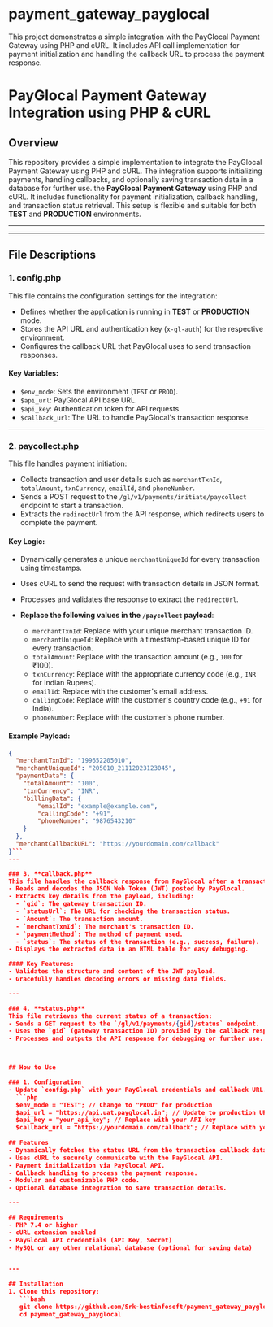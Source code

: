 # payment_gateway_payglocal
This project demonstrates a simple integration with the PayGlocal Payment Gateway using PHP and cURL. It includes API call implementation for payment initialization and handling the callback URL to process the payment response.

# PayGlocal Payment Gateway Integration using PHP & cURL

## Overview
This repository provides a simple implementation to integrate the PayGlocal Payment Gateway using PHP and cURL. The integration supports initializing payments, handling callbacks, and optionally saving transaction data in a database for further use.
the **PayGlocal Payment Gateway** using PHP and cURL. It includes functionality for payment initialization, callback handling, and transaction status retrieval. This setup is flexible and suitable for both **TEST** and **PRODUCTION** environments.

---
---

## File Descriptions

### 1. **config.php**
This file contains the configuration settings for the integration:
- Defines whether the application is running in **TEST** or **PRODUCTION** mode.
- Stores the API URL and authentication key (`x-gl-auth`) for the respective environment.
- Configures the callback URL that PayGlocal uses to send transaction responses.

#### Key Variables:
- `$env_mode`: Sets the environment (`TEST` or `PROD`).
- `$api_url`: PayGlocal API base URL.
- `$api_key`: Authentication token for API requests.
- `$callback_url`: The URL to handle PayGlocal's transaction response.

---

### 2. **paycollect.php**
This file handles payment initiation:
- Collects transaction and user details such as `merchantTxnId`, `totalAmount`, `txnCurrency`, `emailId`, and `phoneNumber`.
- Sends a POST request to the `/gl/v1/payments/initiate/paycollect` endpoint to start a transaction.
- Extracts the `redirectUrl` from the API response, which redirects users to complete the payment.

#### Key Logic:
- Dynamically generates a unique `merchantUniqueId` for every transaction using timestamps.
- Uses cURL to send the request with transaction details in JSON format.
- Processes and validates the response to extract the `redirectUrl`.

- **Replace the following values in the `/paycollect` payload**:
  - `merchantTxnId`: Replace with your unique merchant transaction ID.
  - `merchantUniqueId`: Replace with a timestamp-based unique ID for every transaction.
  - `totalAmount`: Replace with the transaction amount (e.g., `100` for ₹100).
  - `txnCurrency`: Replace with the appropriate currency code (e.g., `INR` for Indian Rupees).
  - `emailId`: Replace with the customer's email address.
  - `callingCode`: Replace with the customer's country code (e.g., `+91` for India).
  - `phoneNumber`: Replace with the customer's phone number.

#### Example Payload:
```json
{
  "merchantTxnId": "199652205010",
  "merchantUniqueId": "205010_21112023123045",
  "paymentData": {
    "totalAmount": "100",
    "txnCurrency": "INR",
    "billingData": {
        "emailId": "example@example.com",
        "callingCode": "+91",
        "phoneNumber": "9876543210"
    }
  },
  "merchantCallbackURL": "https://yourdomain.com/callback"
}```
---

### 3. **callback.php**
This file handles the callback response from PayGlocal after a transaction is completed:
- Reads and decodes the JSON Web Token (JWT) posted by PayGlocal.
- Extracts key details from the payload, including:
  - `gid`: The gateway transaction ID.
  - `statusUrl`: The URL for checking the transaction status.
  - `Amount`: The transaction amount.
  - `merchantTxnId`: The merchant's transaction ID.
  - `paymentMethod`: The method of payment used.
  - `status`: The status of the transaction (e.g., success, failure).
- Displays the extracted data in an HTML table for easy debugging.

#### Key Features:
- Validates the structure and content of the JWT payload.
- Gracefully handles decoding errors or missing data fields.

---

### 4. **status.php**
This file retrieves the current status of a transaction:
- Sends a GET request to the `/gl/v1/payments/{gid}/status` endpoint.
- Uses the `gid` (gateway transaction ID) provided by the callback response to query the status.
- Processes and outputs the API response for debugging or further use.



## How to Use

### 1. Configuration
- Update `config.php` with your PayGlocal credentials and callback URL.
  ```php
  $env_mode = "TEST"; // Change to "PROD" for production
  $api_url = "https://api.uat.payglocal.in"; // Update to production URL for PROD
  $api_key = "your_api_key"; // Replace with your API key
  $callback_url = "https://yourdomain.com/callback"; // Replace with your actual callback URL
  
## Features
- Dynamically fetches the status URL from the transaction callback data.
- Uses cURL to securely communicate with the PayGlocal API.
- Payment initialization via PayGlocal API.
- Callback handling to process the payment response.
- Modular and customizable PHP code.
- Optional database integration to save transaction details.

---

## Requirements
- PHP 7.4 or higher
- cURL extension enabled
- PayGlocal API credentials (API Key, Secret)
- MySQL or any other relational database (optional for saving data)


---

## Installation
1. Clone this repository:
   ```bash
   git clone https://github.com/Srk-bestinfosoft/payment_gateway_payglocal.git
   cd payment_gateway_payglocal


